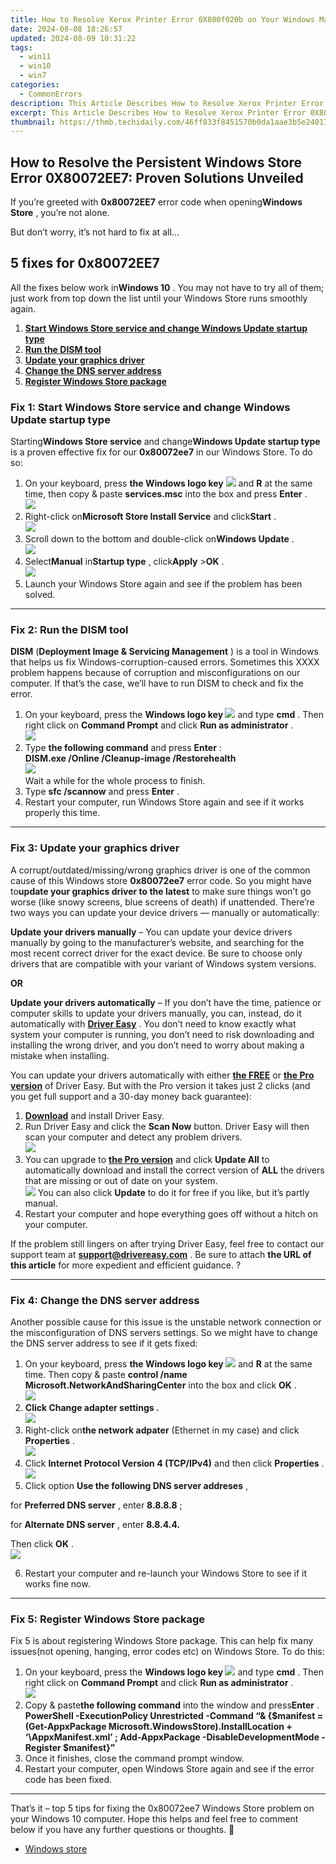 ```yaml
---
title: How to Resolve Xerox Printer Error 0X800f020b on Your Windows Machine
date: 2024-08-08 18:26:57
updated: 2024-08-09 10:31:22
tags:
  - win11
  - win10
  - win7
categories:
  - CommonErrors
description: This Article Describes How to Resolve Xerox Printer Error 0X800f020b on Your Windows Machine
excerpt: This Article Describes How to Resolve Xerox Printer Error 0X800f020b on Your Windows Machine
thumbnail: https://thmb.techidaily.com/46ff833f8451570b0da1aae3b5e240178f5309a157b985bbd215b7fa3c985379.jpg
---
```


## How to Resolve the Persistent Windows Store Error 0X80072EE7: Proven Solutions Unveiled

If you’re greeted with **0x80072EE7** error code when opening**Windows Store** , you’re not alone.

But don’t worry, it’s not hard to fix at all…

## 5 fixes for **0x80072EE7**

 All the fixes below work in**Windows 10** . You may not have to try all of them; just work from top down the list until your Windows Store runs smoothly again.

1. **[Start Windows Store service and change Windows Update startup type](https://tools.techidaily.com/drivereasy/download/)**
2. **[Run the DISM tool](https://tools.techidaily.com/drivereasy/download/)**
3. **[Update your graphics driver](https://tools.techidaily.com/drivereasy/download/)**
4. **[Change the DNS server address](https://tools.techidaily.com/drivereasy/download/)**
5. **[Register Windows Store package](https://tools.techidaily.com/drivereasy/download/)**

### Fix 1: Start Windows Store service and change Windows Update startup type

 Starting**Windows Store service** and change**Windows Update startup type** is a proven effective fix for our **0x80072ee7** in our Windows Store. To do so:

1. On your keyboard, press **the Windows logo key**   ![](https://images.drivereasy.com/wp-content/uploads/2018/04/img_5ae0331bc08e4.png)  and **R**  at the same time, then copy & paste **services.msc** into the box and press   **Enter**  .  
![](https://images.drivereasy.com/wp-content/uploads/2018/07/img_5b4ef3aff37fc.jpg)
2. Right-click on**Microsoft Store Install Service** and click**Start** .  
![](https://images.drivereasy.com/wp-content/uploads/2018/07/img_5b515a7b35011.jpg)
3. Scroll down to the bottom and double-click on**Windows Update** .  
![](https://images.drivereasy.com/wp-content/uploads/2018/07/img_5b51623b61cf7.jpg)
4. Select**Manual** in**Startup type** , click**Apply** \>**OK** .  
![](https://images.drivereasy.com/wp-content/uploads/2018/07/img_5b51629aa2ad6.jpg)
5. Launch your Windows Store again and see if the problem has been solved.

---

### Fix 2: Run the DISM tool

**DISM**  (**Deployment Image & Servicing Management** ) is a tool in Windows that helps us fix Windows-corruption-caused errors.  Sometimes this XXXX problem happens because of corruption and misconfigurations on our computer. If that’s the case, we’ll have to run DISM to check and fix the error.

1. On your keyboard, press the   **Windows logo key ![](https://images.drivereasy.com/wp-content/uploads/2018/04/img_5ae0331bc08e4.png)**  and type **cmd** . Then right click on **Command Prompt**   and click **Run as administrator** .  
![](https://images.drivereasy.com/wp-content/uploads/2018/06/img_5b28ad73ad4a9.png)
2. Type **the following command** and press **Enter** :  
**DISM.exe /Online /Cleanup-image /Restorehealth**  
![](https://images.drivereasy.com/wp-content/uploads/2018/06/img_5b30abe4b92d4.jpg)  
 Wait a while for the whole process to finish.
3. Type **sfc /scannow**  and press **Enter** .
4. Restart your computer, run Windows Store again and see if it works properly this time.

---

### Fix 3: Update your graphics driver

 A corrupt/outdated/missing/wrong graphics driver is one of the common cause of this Windows store **0x80072ee7** error code. So you might have to**update your graphics driver to the latest** to make sure things won’t go worse (like snowy screens, blue screens of death) if unattended. There’re two ways you can update your device drivers — manually or automatically:

**Update your drivers manually** – You can update your device drivers manually by going to the manufacturer’s website, and searching for the most recent correct driver for the exact device. Be sure to choose only drivers that are compatible with your variant of Windows system versions.

**OR**

**Update your drivers automatically** – If you don’t have the time, patience or computer skills to update your drivers manually, you can, instead, do it automatically with **[Driver Easy](https://tools.techidaily.com/drivereasy/download/)**  .  You don’t need to know exactly what system your computer is running, you don’t need to risk downloading and installing the wrong driver, and you don’t need to worry about making a mistake when installing.

 You can update your drivers automatically with either **[the FREE](https://tools.techidaily.com/drivereasy/download/)**  or **[the Pro version](https://tools.techidaily.com/drivereasy/download/)**   of Driver Easy. But with the Pro version it takes just 2 clicks (and you get full support and a 30-day money back guarantee):

1. **[Download](https://tools.techidaily.com/drivereasy/download/)**  and install Driver Easy.
2. Run Driver Easy and click the **Scan Now** button. Driver Easy will then scan your computer and detect any problem drivers.  
![](https://images.drivereasy.com/wp-content/uploads/2018/07/img_5b46ffcde1143.jpg)
3. You can upgrade to **[the Pro version](https://tools.techidaily.com/drivereasy/download/)**  and click **Update All** to automatically download and install the correct version of **ALL**  the drivers that are missing or out of date on your system.  
![](https://images.drivereasy.com/wp-content/uploads/2018/07/img_5b472528c2b06.jpg) You can also click **Update** to do it for free if you like, but it’s partly manual.
4. Restart your computer and hope everything goes off without a hitch on your computer.

 If the problem still lingers on after trying Driver Easy, feel free to contact our support team at **<support@drivereasy.com>** . Be sure to attach **the URL of this article** for more expedient and efficient guidance. ?

---

### Fix 4: Change the DNS server address

 Another possible cause for this issue is  the unstable network connection or the misconfiguration of DNS servers settings. So we might have to change the DNS server address to see if it gets fixed:

1. On your keyboard, press   **the Windows logo key ![](https://images.drivereasy.com/wp-content/uploads/2018/04/img_5ae0331bc08e4.png)** and **R**  at the same time. Then copy & paste **control /name Microsoft.NetworkAndSharingCenter** into the box and click   **OK**  .  
**![](https://images.drivereasy.com/wp-content/uploads/2018/05/img_5af921398c56a.png)**
2. **Click Change adapter settings .**  
**![](https://images.drivereasy.com/wp-content/uploads/2018/04/img_5ae2935c0967f.jpg)**
3. Right-click on**the network adpater** (Ethernet in my case) and click **Properties** .  
![](https://images.drivereasy.com/wp-content/uploads/2018/06/img_5b22081a8ea67.jpg)
4. Click **Internet Protocol Version 4 (TCP/IPv4)**  and then click **Properties** .  
![](https://images.drivereasy.com/wp-content/uploads/2018/06/img_5b2228b800796.jpg)
5. Click option **Use the following DNS server addreses** ,

 for **Preferred DNS server** , enter **8.8.8.8** ;

 for **Alternate DNS server** , enter **8.8.4.4.**

 Then click **OK** .  
 ![](https://images.drivereasy.com/wp-content/uploads/2018/06/img_5b2229e75f892.jpg)

 6) Restart your computer and re-launch your Windows Store to see if it works fine now.

---

### **Fix 5: Register Windows Store package**

 Fix 5 is about registering Windows Store package. This can help fix many issues(not opening, hanging, error codes etc) on Windows Store. To do this:

1. On your keyboard, press the   **Windows logo key ![](https://images.drivereasy.com/wp-content/uploads/2018/04/img_5ae0331bc08e4.png)**  and type **cmd** . Then right click on **Command Prompt**   and click **Run as administrator** .  
![](https://images.drivereasy.com/wp-content/uploads/2018/06/img_5b28ad73ad4a9.png)
2. Copy & paste**the following command** into the window and press**Enter** .  
**PowerShell -ExecutionPolicy Unrestricted -Command “& {$manifest = (Get-AppxPackage Microsoft.WindowsStore).InstallLocation + ‘\AppxManifest.xml’ ; Add-AppxPackage -DisableDevelopmentMode -Register $manifest}”**
3. Once it finishes, close the command prompt window.
4. Restart your computer, open Windows Store again and see if the error code has been fixed.

---

 That’s it – top 5 tips for fixing the 0x80072ee7 Windows Store problem on your Windows 10 computer. Hope this helps and feel free to comment below if you have any further questions or thoughts. 🙂

* [Windows store](https://tools.techidaily.com/drivereasy/download/)

<ins class="adsbygoogle"
     style="display:block"
     data-ad-format="autorelaxed"
     data-ad-client="ca-pub-7571918770474297"
     data-ad-slot="1223367746"></ins>



<ins class="adsbygoogle"
     style="display:block"
     data-ad-client="ca-pub-7571918770474297"
     data-ad-slot="8358498916"
     data-ad-format="auto"
     data-full-width-responsive="true"></ins>
